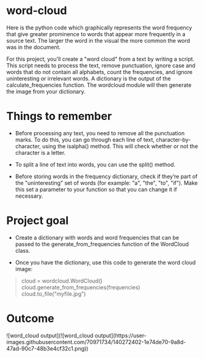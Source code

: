 # word-cloud
Here is the python code which graphically represents the word frequency that give greater prominence to words that appear more frequently in a source text. The larger the word in the visual the more common the word was in the document.

For this project, you'll create a "word cloud" from a text by writing a script. This script needs to process the text, remove punctuation, ignore case and words that do not contain all alphabets, count the frequencies, and ignore uninteresting or irrelevant words. A dictionary is the output of the calculate_frequencies function. The wordcloud module will then generate the image from your dictionary.

<h1>Things to remember</h1>

- Before processing any text, you need to remove all the punctuation marks. To do this, you can go through each line of text, character-by-character, using the isalpha() method. This will check whether or not the character is a letter.

- To split a line of text into words, you can use the split() method.

- Before storing words in the frequency dictionary, check if they’re part of the "uninteresting" set of words (for example: "a", "the", "to", "if"). Make this set a parameter to your function so that you can change it if necessary.

<h1>Project goal</h1>

- Create a dictionary with words and word frequencies that can be passed to the generate_from_frequencies function of the WordCloud class.

- Once you have the dictionary, use this code to generate the word cloud image:
>cloud = wordcloud.WordCloud()
><br>
>cloud.generate_from_frequencies(frequencies)
><br>
>cloud.to_file("myfile.jpg")

<h1>Outcome</h1>
![word_cloud output](![word_cloud output](https://user-images.githubusercontent.com/70971734/140272402-1e74de70-9a8d-47ad-90c7-48b3e4cf32c1.png))

  
